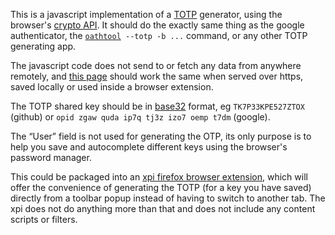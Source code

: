 <p>This is a javascript implementation of a <a href=https://www.rfc-editor.org/rfc/rfc6238>TOTP</a> generator,
using the browser's <a href=https://developer.mozilla.org/en-US/docs/Web/API/SubtleCrypto>crypto API</a>.
It should do the exactly same thing as the google authenticator,
the <code><a href=https://www.nongnu.org/oath-toolkit/oathtool.1.html>oathtool</a> --totp -b ...</code> command, or any other TOTP generating app.

<p>The javascript code does not send to or fetch any data from anywhere
remotely, and <a href=https://turistu.github.io/totp.html>this page</a> should
work the same when served over https, saved locally or used inside a browser
extension.

<p>The TOTP shared key should be in <a href=https://datatracker.ietf.org/doc/html/rfc4648#section-6>base32</a> format,
eg <code>TK7P33KPE527ZTOX</code> (github) or <code>opid zgaw quda ip7q tj3z izo7 oemp t7dm</code> (google).

<p>The <q>User</q> field is not used for generating the OTP, its only purpose
is to help you save and autocomplete different keys using the browser's
password manager.

<p>This could be packaged into an <a href=https://addons.mozilla.org/en-US/firefox/addon/totp/>xpi firefox browser extension</a>, which will
offer the convenience of generating the TOTP (for a key you have saved)
directly from a toolbar popup instead of having to switch to another tab.
The xpi does not do anything more than that and does not include any content
scripts or filters.
